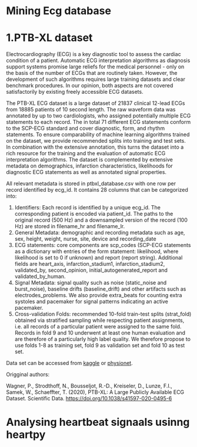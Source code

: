 # Mining  Ecg database

# 1.PTB-XL dataset
Electrocardiography (ECG) is a key diagnostic tool to assess the cardiac condition of a patient. Automatic ECG interpretation algorithms as diagnosis support systems promise large reliefs for the medical personnel - only on the basis of the number of ECGs that are routinely taken. However, the development of such algorithms requires large training datasets and clear benchmark procedures. In our opinion, both aspects are not covered satisfactorily by existing freely accessible ECG datasets.

The PTB-XL ECG dataset is a large dataset of 21837 clinical 12-lead ECGs from 18885 patients of 10 second length. The raw waveform data was annotated by up to two cardiologists, who assigned potentially multiple ECG statements to each record. The in total 71 different ECG statements conform to the SCP-ECG standard and cover diagnostic, form, and rhythm statements. To ensure comparability of machine learning algorithms trained on the dataset, we provide recommended splits into training and test sets. In combination with the extensive annotation, this turns the dataset into a rich resource for the training and the evaluation of automatic ECG interpretation algorithms. The dataset is complemented by extensive metadata on demographics, infarction characteristics, likelihoods for diagnostic ECG statements as well as annotated signal properties.

All relevant metadata is stored in ptbxl_database.csv with one row per record identified by ecg_id. It contains 28 columns that can be categorized into:

1. Identifiers: Each record is identified by a unique ecg_id. The corresponding patient is encoded via patient_id. The paths to the original record (500 Hz) and a downsampled version of the record (100 Hz) are stored in filename_hr and filename_lr.
2. General Metadata: demographic and recording metadata such as age, sex, height, weight, nurse, site, device and recording_date
3. ECG statements: core components are scp_codes (SCP-ECG statements as a dictionary with entries of the form statement: likelihood, where likelihood is set to 0 if unknown) and report (report string). Additional fields are heart_axis, infarction_stadium1, infarction_stadium2, validated_by, second_opinion, initial_autogenerated_report and validated_by_human.
4. Signal Metadata: signal quality such as noise (static_noise and burst_noise), baseline drifts (baseline_drift) and other artifacts such as electrodes_problems. We also provide extra_beats for counting extra systoles and pacemaker for signal patterns indicating an active pacemaker.
5. Cross-validation Folds: recommended 10-fold train-test splits (strat_fold) obtained via stratified sampling while respecting patient assignments, i.e. all records of a particular patient were assigned to the same fold. Records in fold 9 and 10 underwent at least one human evaluation and are therefore of a particularly high label quality. We therefore propose to use folds 1-8 as training set, fold 9 as validation set and fold 10 as test set.

Data set can be accessed from [kaggle](https://www.kaggle.com/khyeh0719/ptb-xl-dataset/version/1) or [physionet](https://physionet.org/static/published-projects/ptb-xl/ptb-xl-a-large-publicly-available-electrocardiography-dataset-1.0.1.zip).

Origginal authors:

Wagner, P., Strodthoff, N., Bousseljot, R.-D., Kreiseler, D., Lunze, F.I., Samek, W., Schaeffter, T. (2020), PTB-XL: A Large Publicly Available ECG Dataset. Scientific Data. https://doi.org/10.1038/s41597-020-0495-6


# Analysing heartbeat signaals usinng heartpy


